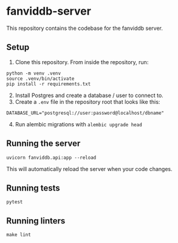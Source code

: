 # fanviddb-server

This repository contains the codebase for the fanviddb server.

## Setup

1. Clone this repository. From inside the repository, run:

```
python -m venv .venv
source .venv/bin/activate
pip install -r requirements.txt
```

2. Install Postgres and create a database / user to connect to.
3. Create a `.env` file in the repository root that looks like this:

```
DATABASE_URL="postgresql://user:password@localhost/dbname"
```

4. Run alembic migrations with `alembic upgrade head`

## Running the server

```
uvicorn fanviddb.api:app --reload
```

This will automatically reload the server when your code changes.

## Running tests

```
pytest
```

## Running linters

```
make lint
```
